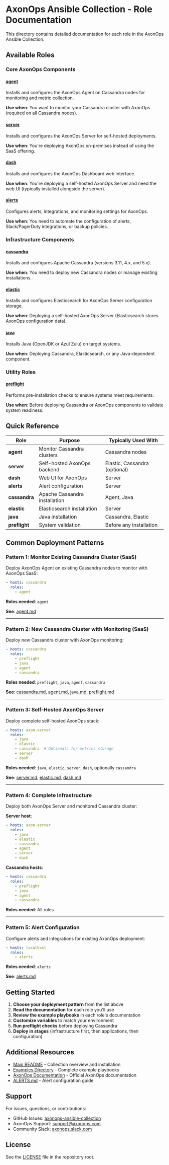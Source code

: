 # AxonOps Ansible Collection - Role Documentation

This directory contains detailed documentation for each role in the AxonOps Ansible Collection.

## Available Roles

### Core AxonOps Components

#### [agent](agent.md)
Installs and configures the AxonOps Agent on Cassandra nodes for monitoring and metric collection.

**Use when**: You want to monitor your Cassandra cluster with AxonOps (required on all Cassandra nodes).

#### [server](server.md)
Installs and configures the AxonOps Server for self-hosted deployments.

**Use when**: You're deploying AxonOps on-premises instead of using the SaaS offering.

#### [dash](dash.md)
Installs and configures the AxonOps Dashboard web interface.

**Use when**: You're deploying a self-hosted AxonOps Server and need the web UI (typically installed alongside the server).

#### [alerts](alerts.md)
Configures alerts, integrations, and monitoring settings for AxonOps.

**Use when**: You need to automate the configuration of alerts, Slack/PagerDuty integrations, or backup policies.

### Infrastructure Components

#### [cassandra](cassandra.md)
Installs and configures Apache Cassandra (versions 3.11, 4.x, and 5.x).

**Use when**: You need to deploy new Cassandra nodes or manage existing installations.

#### [elastic](elastic.md)
Installs and configures Elasticsearch for AxonOps Server configuration storage.

**Use when**: Deploying a self-hosted AxonOps Server (Elasticsearch stores AxonOps configuration data).

#### [java](java.md)
Installs Java (OpenJDK or Azul Zulu) on target systems.

**Use when**: Deploying Cassandra, Elasticsearch, or any Java-dependent component.

### Utility Roles

#### [preflight](preflight.md)
Performs pre-installation checks to ensure systems meet requirements.

**Use when**: Before deploying Cassandra or AxonOps components to validate system readiness.

## Quick Reference

| Role | Purpose | Typically Used With |
|------|---------|-------------------|
| **agent** | Monitor Cassandra clusters | Cassandra nodes |
| **server** | Self-hosted AxonOps backend | Elastic, Cassandra (optional) |
| **dash** | Web UI for AxonOps | Server |
| **alerts** | Alert configuration | Server |
| **cassandra** | Apache Cassandra installation | Agent, Java |
| **elastic** | Elasticsearch installation | Server |
| **java** | Java installation | Cassandra, Elastic |
| **preflight** | System validation | Before any installation |

## Common Deployment Patterns

### Pattern 1: Monitor Existing Cassandra Cluster (SaaS)

Deploy AxonOps Agent on existing Cassandra nodes to monitor with AxonOps SaaS:

```yaml
- hosts: cassandra
  roles:
    - agent
```

**Roles needed**: `agent`

**See**: [agent.md](agent.md)

---

### Pattern 2: New Cassandra Cluster with Monitoring (SaaS)

Deploy new Cassandra cluster with AxonOps monitoring:

```yaml
- hosts: cassandra
  roles:
    - preflight
    - java
    - agent
    - cassandra
```

**Roles needed**: `preflight`, `java`, `agent`, `cassandra`

**See**: [cassandra.md](cassandra.md), [agent.md](agent.md), [java.md](java.md), [preflight.md](preflight.md)

---

### Pattern 3: Self-Hosted AxonOps Server

Deploy complete self-hosted AxonOps stack:

```yaml
- hosts: axon-server
  roles:
    - java
    - elastic
    - cassandra  # Optional: for metrics storage
    - server
    - dash
```

**Roles needed**: `java`, `elastic`, `server`, `dash`, optionally `cassandra`

**See**: [server.md](server.md), [elastic.md](elastic.md), [dash.md](dash.md)

---

### Pattern 4: Complete Infrastructure

Deploy both AxonOps Server and monitored Cassandra cluster:

**Server host**:
```yaml
- hosts: axon-server
  roles:
    - java
    - elastic
    - cassandra
    - agent
    - server
    - dash
```

**Cassandra hosts**:
```yaml
- hosts: cassandra
  roles:
    - preflight
    - java
    - agent
    - cassandra
```

**Roles needed**: All roles

---

### Pattern 5: Alert Configuration

Configure alerts and integrations for existing AxonOps deployment:

```yaml
- hosts: localhost
  roles:
    - alerts
```

**Roles needed**: `alerts`

**See**: [alerts.md](alerts.md)

## Getting Started

1. **Choose your deployment pattern** from the list above
2. **Read the documentation** for each role you'll use
3. **Review the example playbooks** in each role's documentation
4. **Customize variables** to match your environment
5. **Run preflight checks** before deploying Cassandra
6. **Deploy in stages** (infrastructure first, then applications, then configuration)

## Additional Resources

- [Main README](../../README.md) - Collection overview and installation
- [Examples Directory](../../examples/) - Complete example playbooks
- [AxonOps Documentation](https://docs.axonops.com/) - Official AxonOps documentation
- [ALERTS.md](../../ALERTS.md) - Alert configuration guide

## Support

For issues, questions, or contributions:
- GitHub Issues: [axonops-ansible-collection](https://github.com/axonops/axonops-ansible-collection/issues)
- AxonOps Support: [support@axonops.com](mailto:support@axonops.com)
- Community Slack: [axonops.slack.com](https://axonops.slack.com)

## License

See the [LICENSE](../../LICENSE) file in the repository root.
